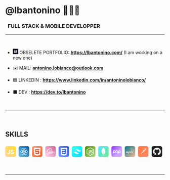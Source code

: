 <h1>@lbantonino 👨🏻‍💻</h1>
<h3>&nbsp;&nbsp;FULL STACK & MOBILE DEVELOPPER</h3>

---

<br>


- <img src="svg/logo_antonino.svg" width="17"> OBSELETE PORTFOLIO: **https://lbantonino.com/** (I am working on a new one)

- ✉️ MAIL:  **antonino.lobianco@outlook.com**
  
- 🟦 LINKEDIN : **https://www.linkedin.com/in/antoninolobianco/**

- ⬛️ DEV : **https://dev.to/lbantonino**

<br>

---
<br>

<h2 align="left">SKILLS</h2>
<p align="left"> 
<img src="svg/skills.png" width="600">
</p>

<br>

---
